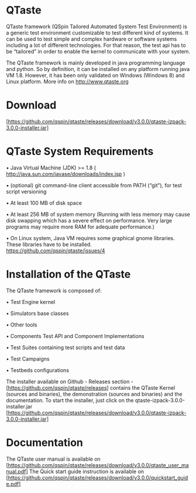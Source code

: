 QTaste
======

QTaste framework (QSpin Tailored Automated System Test Environment) is a generic test environment customizable to test
different kind of systems. It can be used to test simple and complex hardware or software systems including a lot of different
technologies. For that reason, the test api has to be “tailored” in order to enable the kernel to communicate with your system.


The QTaste framework is mainly developed in java programming language and python. So by definition, it can be installed
on any platform running java VM 1.8. However, it has been only validated on Windows (Windows 8) and Linux platform.
More info on http://www.qtaste.org

Download
========

[https://github.com/qspin/qtaste/releases/download/v3.0.0/qtaste-izpack-3.0.0-installer.jar]

QTaste System Requirements
==========================

• Java Virtual Machine (JDK) >= 1.8 ( http://java.sun.com/javase/downloads/index.jsp )

• (optional) git command-line client accessible from PATH (“git”), for test script versioning

• At least 100 MB of disk space

• At least 256 MB of system memory (Running with less memory may cause disk swapping which has a severe effect on
performance. Very large programs may require more RAM for adequate performance.)

• On Linux system, Java VM requires some graphical gnome libraries. These libraries have to be installed. https://github.com/qspin/qtaste/issues/4

Installation of the QTaste
==========================

The QTaste framework is composed of:

• Test Engine kernel

• Simulators base classes

• Other tools

• Components Test API and Component Implementations

• Test Suites containing test scripts and test data

• Test Campaigns

• Testbeds configurations

The installer available on Github - Releases section  - [https://github.com/qspin/qtaste/releases] contains the QTaste Kernel (sources and
binaries), the demonstration (sources and binaries) and the documentation.
To start the installer, just click on the qtaste-izpack-3.0.0-installer.jar [https://github.com/qspin/qtaste/releases/download/v3.0.0/qtaste-izpack-3.0.0-installer.jar]

Documentation
=============

The QTaste user manual is available on [https://github.com/qspin/qtaste/releases/download/v3.0.0/qtaste_user_manual.pdf]
The Quick start guide instruction is available on [https://github.com/qspin/qtaste/releases/download/v3.0.0/quickstart_guide.pdf]

